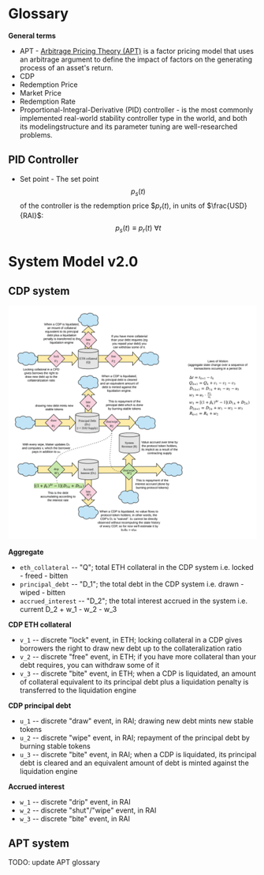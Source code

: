 <!-- #region -->
# Glossary

**General terms**
* APT - [Arbitrage Pricing Theory (APT)](https://www.investopedia.com/terms/a/apt.asp) is a factor pricing model that uses an arbitrage argument to define the impact of factors on the generating process of an asset's return.
* CDP
* Redemption Price
* Market Price
* Redemption Rate
* Proportional-Integral-Derivative (PID) controller - is the most commonly implemented real-world stability controller type in the world, and both its modelingstructure and its parameter tuning are well-researched problems.

## PID Controller
* Set point -   The set point $$p_s(t)$$ of the controller is the redemption price $$p_r(t)$, in units of $\frac{USD}{RAI}$:
$$
p_s(t) \equiv p_r(t) \: \forall t
$$


# System Model v2.0

## CDP system

![Debt dynamics stock and flow](diagrams/debt_dynamics.png)

**Aggregate**
* `eth_collateral` -- "Q"; total ETH collateral in the CDP system i.e. locked - freed - bitten
* `principal_debt` -- "D_1"; the total debt in the CDP system i.e. drawn - wiped - bitten
* `accrued_interest` -- "D_2"; the total interest accrued in the system i.e. current D_2 + w_1 - w_2 - w_3

**CDP ETH collateral**
* `v_1` -- discrete "lock" event, in ETH; locking collateral in a CDP gives borrowers the right to draw new debt up to the collateralization ratio
* `v_2` -- discrete "free" event, in ETH; if you have more collateral than your debt requires, you can withdraw some of it
* `v_3` -- discrete "bite" event, in ETH; when a CDP is liquidated, an amount of collateral equivalent to its principal debt plus a liquidation penalty is transferred to the liquidation engine

**CDP principal debt**
* `u_1` -- discrete "draw" event, in RAI; drawing new debt mints new stable tokens
* `u_2` -- discrete "wipe" event, in RAI; repayment of the principal debt by burning stable tokens
* `u_3` -- discrete "bite" event, in RAI; when a CDP is liquidated, its principal debt is cleared and an equivalent amount of debt is minted against the liquidation engine

**Accrued interest**
* `w_1` -- discrete "drip" event, in RAI
* `w_2` -- discrete "shut"/"wipe" event, in RAI
* `w_3` -- discrete "bite" event, in RAI

## APT system

TODO: update APT glossary
<!-- #endregion -->
